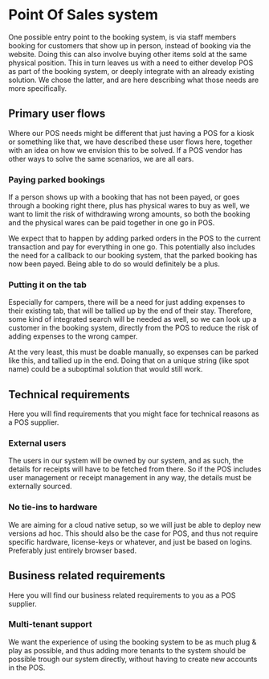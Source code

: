 # Point Of Sales system

One possible entry point to the booking system, is via staff members booking for customers that show up in person, instead of booking via the website. Doing this can also involve buying other items sold at the same physical position. This in turn leaves us with a need to either develop POS as part of the booking system, or deeply integrate with an already existing solution. We chose the latter, and are here describing what those needs are more specifically.

## Primary user flows

Where our POS needs might be different that just having a POS for a kiosk or something like that, we have described these user flows here, together with an idea on how we envision this to be solved. If a POS vendor has other ways to solve the same scenarios, we are all ears.

### Paying parked bookings

If a person shows up with a booking that has not been payed, or goes through a booking right there, plus has physical wares to buy as well, we want to limit the risk of withdrawing wrong amounts, so both the booking and the physical wares can be paid together in one go in POS.

We expect that to happen by adding parked orders in the POS to the current transaction and pay for everything in one go. This potentially also includes the need for a callback to our booking system, that the parked booking has now been payed. Being able to do so would definitely be a plus.

### Putting it on the tab

Especially for campers, there will be a need for just adding expenses to their existing tab, that will be tallied up by the end of their stay. Therefore, some kind of integrated search will be needed as well, so we can look up a customer in the booking system, directly from the POS to reduce the risk of adding expenses to the wrong camper.

At the very least, this must be doable manually, so expenses can be parked like this, and tallied up in the end. Doing that on a unique string (like spot name) could be a suboptimal solution that would still work.

## Technical requirements

Here you will find requirements that you might face for technical reasons as a POS supplier.

### External users

The users in our system will be owned by our system, and as such, the details for receipts will have to be fetched from there. So if the POS includes user management or receipt management in any way, the details must be externally sourced.

### No tie-ins to hardware

We are aiming for a cloud native setup, so we will just be able to deploy new versions ad hoc. This should also be the case for POS, and thus not require specific hardware, license-keys or whatever, and just be based on logins. Preferably just entirely browser based.

## Business related requirements

Here you will find our business related requirements to you as a POS supplier.

### Multi-tenant support

We want the experience of using the booking system to be as much plug & play as possible, and thus adding more tenants to the system should be possible trough our system directly, without having to create new accounts in the POS.
